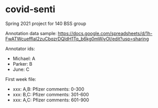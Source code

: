 # covid-senti
Spring 2021 project for 140 BSS group

Annotation data sample:
  https://docs.google.com/spreadsheets/d/1h-FwATWcuefflaI2zuCbqzrDQldH1Tq_b6kg0mWiyOI/edit?usp=sharing

Annotator ids:<br />
<ul>
<li>Michael: A</li>
<li>Parker: B</li>
<li>June: C</li>
</ul>

First week file:<br />
<ul>
<li>xxx: A,B: Pfizer comments: 0-300</li>
<li>xxx: B,C: Pfizer comments: 301-600</li>
<li>xxx: A,C: Pfizer comments: 601-900</li>
</ul>

